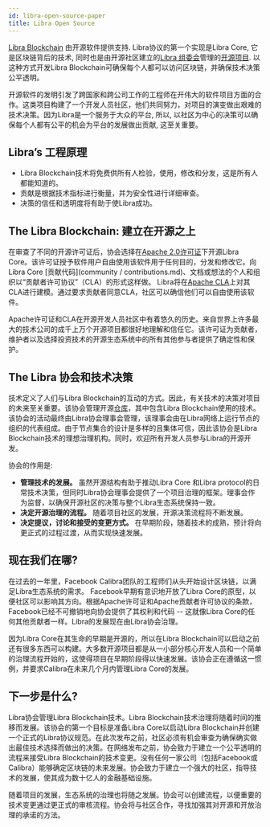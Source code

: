 ```yaml
---
id: libra-open-source-paper
title: Libra Open Source
---
```


[Libra Blockchain](https://developers.libra.org/docs/the-libra-blockchain-paper) 由开源软件提供支持. Libra协议的第一个实现是Libra Core, 它是区块链背后的技术, 同时也是由开源社区建立的[Libra 组委会](https://libra.org/en-us/association-council-principles)管理的[开源项目](https://github.com/libra/libra).
以这种方式开发Libra Blockchain可确保每个人都可以访问区块链，并确保技术决策公平透明。


开源软件的发明引发了跨国家和跨公司工作的工程师在开伟大的软件项目方面的合作。这类项目构建了一个开发人员社区，他们共同努力，对项目的演变做出艰难的技术决策。因为Libra是一个服务于大众的平台, 所以, 以社区为中心的决策可以确保每个人都有公平的机会为平台的发展做出贡献, 这至关重要。

## Libra’s 工程原理


* Libra Blockchain技术将免费供所有人检验，使用，修改和分发，这是所有人都能知道的。
* 贡献是根据技术指标进行衡量，并为安全性进行详细审查。
* 决策的信任和透明度将有助于使Libra成功。

## The Libra Blockchain: 建立在开源之上

在审查了不同的开源许可证后，协会选择在[Apache 2.0许可证](https://www.apache.org/licenses/LICENSE-2.0.html)下开源Libra Core。该许可证授予软件用户自由使用该软件用于任何目的，分发和修改它。向Libra Core [贡献代码](community / contributions.md)、文档或想法的个人和组织以“贡献者许可协议”（CLA）的形式这样做。 Libra将在[Apache CLA](https://www.apache.org/licenses/contributor-agreements.html)上对其CLA进行建模。通过要求贡献者同意CLA，社区可以确信他们可以自由使用该软件。

Apache许可证和CLA在开源开发人员社区中有着悠久的历史。来自世界上许多最大的技术公司的成千上万个开源项目都很好地理解和信任它。该许可证为贡献者，维护者以及选择投资技术的开源生态系统中的所有其他参与者提供了确定性和保护。

## The Libra 协会和技术决策


技术定义了人们与Libra Blockchain的互动的方式。因此，有关技术的决策对项目的未来至关重要。该协会管理开源[仓库](https://github.com/libra)，其中包含Libra Blockchain使用的技术。该协会的活动最终由Libra协会理事会管理，该理事会由在Libra网络上运行节点的组织的代表组成。由于节点集合的设计是多样的且集体可信，因此该协会是Libra Blockchain技术的理想治理机构。同时，欢迎所有开发人员参与Libra的开源开发。

协会的作用是:

* **管理技术的发展。** 虽然开源结构有助于推动Libra Core 和Libra protocol的日常技术决策，但同时Libra协会理事会提供了一个项目治理的框架。理事会作为监督，以确保开源社区的决策与整个Libra生态系统保持一致。
* **决定开源治理的流程。** 随着项目社区的发展，开源决策流程将不断发展。
* **决定提议，讨论和接受的变更方式。**  在早期阶段，随着技术的成熟，预计将向更正式的过程过渡，从而实现快速发展。

## 现在我们在哪?

在过去的一年里，Facebook Calibra团队的工程师们从头开始设计区块链，以满足Libra生态系统的需求。 Facebook早期有意识地开放了Libra Core的原型，以便社区可以影响其方向。根据Apache许可证和Apache贡献者许可协议的条款，Facebook已经不可撤销地向协会提供了其权利和代码 -- 这就像Libra Core的任何其他贡献者一样。Libra的发展现在由Libra协会治理。

因为Libra Core在其生命的早期是开源的，所以在Libra Blockchain可以启动之前还有很多东西可以构建。大多数开源项目都是从一小部分核心开发人员和一个简单的治理流程开始的，这使得项目在早期阶段得以快速发展。该协会正在遵循这一惯例，并要求Calibra在未来几个月内管理Libra Core的发展。

## 下一步是什么?

Libra协会管理Libra Blockchain技术。Libra Blockchain技术治理将随着时间的推移而发展。该协会的第一个目标是准备Libra Core以启动Libra Blockchain并创建一个正式的Libra协议规范。在此次发布之前，社区必须有机会审查为确保确实做出最佳技术选择而做出的决策。在网络发布之前，协会致力于建立一个公平透明的流程来接受Libra Blockchain的技术变更。没有任何一家公司（包括Facebook或Calibra）能够确定区块链的未来发展。协会致力于建立一个强大的社区，指导技术的发展，使其成为数十亿人的金融基础设施。


随着项目的发展，生态系统的治理也将随之发展。协会可以创建流程，以便重要的技术变更通过更正式的审核流程。协会将与社区合作，寻找加强其对开源和开放治理的承诺的方法。
